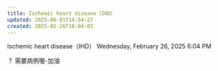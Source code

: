 ```yaml
---
title: Ischemic heart disease（IHD）
updated: 2025-06-01T14:54:27
created: 2025-02-26T18:04:03
---
```


Ischemic heart disease（IHD）
Wednesday, February 26, 2025
6:04 PM

？ 需要病例喔-加油
